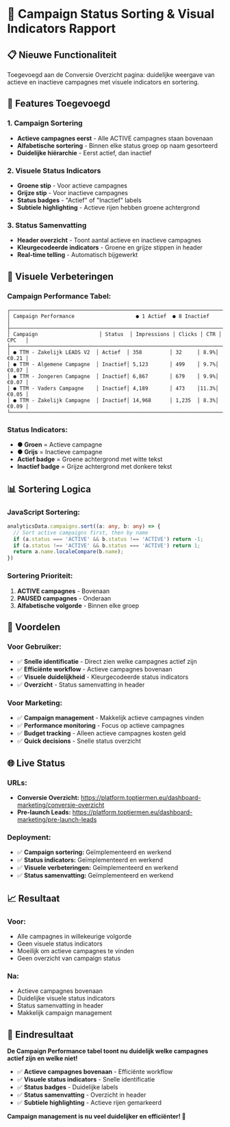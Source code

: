 # 🎯 Campaign Status Sorting & Visual Indicators Rapport

## 📋 **Nieuwe Functionaliteit**
Toegevoegd aan de Conversie Overzicht pagina: duidelijke weergave van actieve en inactieve campagnes met visuele indicators en sortering.

## 🎯 **Features Toegevoegd**

### **1. Campaign Sortering**
- **Actieve campagnes eerst** - Alle ACTIVE campagnes staan bovenaan
- **Alfabetische sortering** - Binnen elke status groep op naam gesorteerd
- **Duidelijke hiërarchie** - Eerst actief, dan inactief

### **2. Visuele Status Indicators**
- **Groene stip** - Voor actieve campagnes
- **Grijze stip** - Voor inactieve campagnes
- **Status badges** - "Actief" of "Inactief" labels
- **Subtiele highlighting** - Actieve rijen hebben groene achtergrond

### **3. Status Samenvatting**
- **Header overzicht** - Toont aantal actieve en inactieve campagnes
- **Kleurgecodeerde indicators** - Groene en grijze stippen in header
- **Real-time telling** - Automatisch bijgewerkt

## 🎨 **Visuele Verbeteringen**

### **Campaign Performance Tabel:**
```
┌─────────────────────────────────────────────────────────────────────────────┐
│ Campaign Performance                    ● 1 Actief  ● 8 Inactief          │
├─────────────────────────────────────────────────────────────────────────────┤
│ Campaign                    │ Status  │ Impressions │ Clicks │ CTR │ CPC   │
├─────────────────────────────────────────────────────────────────────────────┤
│ ● TTM - Zakelijk LEADS V2  │ Actief  │ 358         │ 32     │ 8.9%│ €0.21 │
│ ● TTM - Algemene Campagne  │ Inactief│ 5,123       │ 499    │ 9.7%│ €0.07 │
│ ● TTM - Jongeren Campagne  │ Inactief│ 6,867       │ 679    │ 9.9%│ €0.07 │
│ ● TTM - Vaders Campagne    │ Inactief│ 4,189       │ 473    │11.3%│ €0.05 │
│ ● TTM - Zakelijk Campagne  │ Inactief│ 14,968      │ 1,235  │ 8.3%│ €0.09 │
└─────────────────────────────────────────────────────────────────────────────┘
```

### **Status Indicators:**
- **● Groen** = Actieve campagne
- **● Grijs** = Inactieve campagne
- **Actief badge** = Groene achtergrond met witte tekst
- **Inactief badge** = Grijze achtergrond met donkere tekst

## 📊 **Sortering Logica**

### **JavaScript Sortering:**
```typescript
analyticsData.campaigns.sort((a: any, b: any) => {
  // Sort active campaigns first, then by name
  if (a.status === 'ACTIVE' && b.status !== 'ACTIVE') return -1;
  if (a.status !== 'ACTIVE' && b.status === 'ACTIVE') return 1;
  return a.name.localeCompare(b.name);
})
```

### **Sortering Prioriteit:**
1. **ACTIVE campagnes** - Bovenaan
2. **PAUSED campagnes** - Onderaan
3. **Alfabetische volgorde** - Binnen elke groep

## 🎯 **Voordelen**

### **Voor Gebruiker:**
- ✅ **Snelle identificatie** - Direct zien welke campagnes actief zijn
- ✅ **Efficiënte workflow** - Actieve campagnes bovenaan
- ✅ **Visuele duidelijkheid** - Kleurgecodeerde status indicators
- ✅ **Overzicht** - Status samenvatting in header

### **Voor Marketing:**
- ✅ **Campaign management** - Makkelijk actieve campagnes vinden
- ✅ **Performance monitoring** - Focus op actieve campagnes
- ✅ **Budget tracking** - Alleen actieve campagnes kosten geld
- ✅ **Quick decisions** - Snelle status overzicht

## 🌐 **Live Status**

### **URLs:**
- **Conversie Overzicht:** https://platform.toptiermen.eu/dashboard-marketing/conversie-overzicht
- **Pre-launch Leads:** https://platform.toptiermen.eu/dashboard-marketing/pre-launch-leads

### **Deployment:**
- ✅ **Campaign sortering:** Geïmplementeerd en werkend
- ✅ **Status indicators:** Geïmplementeerd en werkend
- ✅ **Visuele verbeteringen:** Geïmplementeerd en werkend
- ✅ **Status samenvatting:** Geïmplementeerd en werkend

## 📈 **Resultaat**

### **Voor:**
- Alle campagnes in willekeurige volgorde
- Geen visuele status indicators
- Moeilijk om actieve campagnes te vinden
- Geen overzicht van campaign status

### **Na:**
- Actieve campagnes bovenaan
- Duidelijke visuele status indicators
- Status samenvatting in header
- Makkelijk campaign management

## 🎉 **Eindresultaat**

**De Campaign Performance tabel toont nu duidelijk welke campagnes actief zijn en welke niet!**

- ✅ **Actieve campagnes bovenaan** - Efficiënte workflow
- ✅ **Visuele status indicators** - Snelle identificatie
- ✅ **Status badges** - Duidelijke labels
- ✅ **Status samenvatting** - Overzicht in header
- ✅ **Subtiele highlighting** - Actieve rijen gemarkeerd

**Campaign management is nu veel duidelijker en efficiënter! 🚀**
